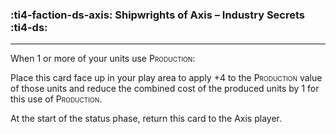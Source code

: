 ### :ti4-faction-ds-axis: __Shipwrights of Axis – Industry Secrets__ :ti4-ds:

---
When 1 or more of your units use <span style="font-variant:small-caps;">Production</span>:

Place this card face up in your play area to apply +4 to the <span style="font-variant:small-caps;">Production</span> value of those units and reduce the combined cost of the produced units by 1 for this use of <span style="font-variant:small-caps;">Production</span>.

At the start of the status phase, return this card to the Axis player.